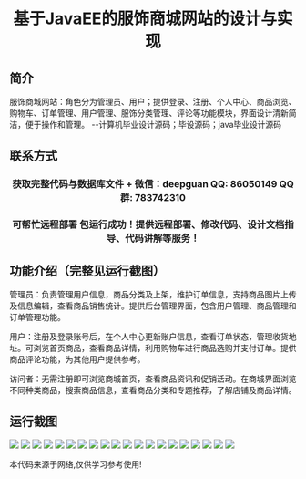 <p><h1 align="center">基于JavaEE的服饰商城网站的设计与实现</h1></p>

## 简介
服饰商城网站：角色分为管理员、用户；提供登录、注册、个人中心、商品浏览、购物车、订单管理、用户管理、服饰分类管理、评论等功能模块，界面设计清新简洁，便于操作和管理。    --计算机毕业设计源码；毕设源码；java毕业设计源码


## 联系方式
<p><h3 align="center">获取完整代码与数据库文件 + 微信：deepguan QQ: 86050149 QQ群: 783742310</h3></p>
<p><h3 align="center">可帮忙远程部署 包运行成功！提供远程部署、修改代码、设计文档指导、代码讲解等服务！</h3></p>

## 功能介绍（完整见运行截图）
管理员：负责管理用户信息，商品分类及上架，维护订单信息，支持商品图片上传及信息编辑，查看商品销售统计。提供后台管理界面，包含用户管理、商品管理和订单管理功能。

用户：注册及登录账号后，在个人中心更新账户信息，查看订单状态，管理收货地址。可浏览首页商品，查看商品详情，利用购物车进行商品选购并支付订单。提供商品评论功能，为其他用户提供参考。

访问者：无需注册即可浏览商城首页，查看商品资讯和促销活动。在商城界面浏览不同种类商品，搜索商品信息，查看商品分类和专题推荐，了解店铺及商品详情。


## 运行截图
![](https://bs-1329754181.cos.ap-shanghai.myqcloud.com/ssm/fashionMallWebsite/img/001.jpg)
![](https://bs-1329754181.cos.ap-shanghai.myqcloud.com/ssm/fashionMallWebsite/img/002.jpg)
![](https://bs-1329754181.cos.ap-shanghai.myqcloud.com/ssm/fashionMallWebsite/img/003.jpg)
![](https://bs-1329754181.cos.ap-shanghai.myqcloud.com/ssm/fashionMallWebsite/img/004.jpg)
![](https://bs-1329754181.cos.ap-shanghai.myqcloud.com/ssm/fashionMallWebsite/img/005.jpg)
![](https://bs-1329754181.cos.ap-shanghai.myqcloud.com/ssm/fashionMallWebsite/img/006.jpg)
![](https://bs-1329754181.cos.ap-shanghai.myqcloud.com/ssm/fashionMallWebsite/img/007.jpg)
![](https://bs-1329754181.cos.ap-shanghai.myqcloud.com/ssm/fashionMallWebsite/img/008.jpg)
![](https://bs-1329754181.cos.ap-shanghai.myqcloud.com/ssm/fashionMallWebsite/img/009.jpg)
![](https://bs-1329754181.cos.ap-shanghai.myqcloud.com/ssm/fashionMallWebsite/img/010.jpg)
![](https://bs-1329754181.cos.ap-shanghai.myqcloud.com/ssm/fashionMallWebsite/img/011.jpg)
![](https://bs-1329754181.cos.ap-shanghai.myqcloud.com/ssm/fashionMallWebsite/img/012.jpg)
![](https://bs-1329754181.cos.ap-shanghai.myqcloud.com/ssm/fashionMallWebsite/img/013.jpg)
![](https://bs-1329754181.cos.ap-shanghai.myqcloud.com/ssm/fashionMallWebsite/img/014.jpg)
![](https://bs-1329754181.cos.ap-shanghai.myqcloud.com/ssm/fashionMallWebsite/img/015.jpg)
![](https://bs-1329754181.cos.ap-shanghai.myqcloud.com/ssm/fashionMallWebsite/img/016.jpg)
![](https://bs-1329754181.cos.ap-shanghai.myqcloud.com/ssm/fashionMallWebsite/img/017.jpg)
![](https://bs-1329754181.cos.ap-shanghai.myqcloud.com/ssm/fashionMallWebsite/img/018.jpg)
![](https://bs-1329754181.cos.ap-shanghai.myqcloud.com/ssm/fashionMallWebsite/img/019.jpg)
![](https://bs-1329754181.cos.ap-shanghai.myqcloud.com/ssm/fashionMallWebsite/img/020.jpg)

<p>本代码来源于网络,仅供学习参考使用!</p>
